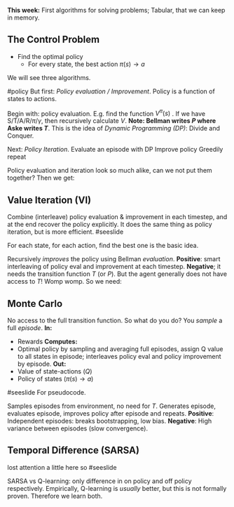 **This week:**  First algorithms for solving problems; Tabular, that we can keep in memory.

## The Control Problem
- Find the optimal policy
	- For every state, the best action $\pi(s) \rightarrow a$ 

We will see three algorithms.

#policy 
But first: *Policy evaluation  / Improvement*. Policy is a function of states to actions.  

Begin with: policy evaluation. E.g. find the function $V^\pi (s)$ . If we have S/T/A/R/$\pi/\gamma$, then recursively calculate $V$. **Note: Bellman writes $P$ where Aske writes $T$**. This is the idea of *Dynamic Programming (DP)*: Divide and Conquer. 

Next: *Policy Iteration*. 
	Evaluate an episode with DP 
	Improve policy 
	Greedily repeat

Policy evaluation and iteration look so much alike, can we not put them together? Then we get:
## Value Iteration (VI)
Combine (interleave) policy evaluation & improvement in each timestep, and at the end recover the policy explicitly. It does the same thing as policy iteration, but is more efficient.  #seeslide 

For each state, for each action, find the best one is the basic idea. 

Recursively *improves* the policy using Bellman *evaluation*. **Positive**: smart interleaving of policy eval and improvement at each timestep. **Negative**; it needs the transition function $T$ (or $P$). But the agent generally does not have access to $T$! Womp womp. So we need:
## Monte Carlo
No access to the full transition function. So what do you do? You *sample* a full *episode*. 
**In:**
- Rewards
**Computes:**
- Optimal policy by sampling and averaging full episodes, assign Q value to all states in episode; interleaves policy eval and policy improvement by episode.
**Out:**
- Value of state-actions ($Q$)
- Policy of states ($\pi(s)\rightarrow a$)

#seeslide For pseudocode. 

Samples episodes from environment, no need for $T$. Generates episode, evaluates episode, improves policy after episode and repeats. 
**Positive**: 
Independent episodes: breaks bootstrapping, low bias.
**Negative**: 
High variance between episodes (slow convergence). 
## Temporal Difference (SARSA)
lost attention a little here so #seeslide 

SARSA vs Q-learning: only difference in on policy and off policy respectively. Empirically, Q-learning is *usually* better, but this is not formally proven. Therefore we learn both. 